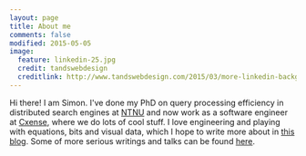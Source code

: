 ```yaml
---
layout: page
title: About me
comments: false
modified: 2015-05-05
image:
  feature: linkedin-25.jpg
  credit: tandswebdesign
  creditlink: http://www.tandswebdesign.com/2015/03/more-linkedin-background
---
```


Hi there! I am Simon. I've done my PhD on query processing efficiency in distributed search engines at [NTNU](http://www.ntnu.no) and now work as a software engineer at [Cxense](http://www.cxense.com), where we do lots of cool stuff. I love engineering and playing with equations, bits and visual data, which I hope to write more about in [this blog](http://s-j.github.io). Some of more serious writings and talks can be found [here](http://s-j.github.io/publications/).
